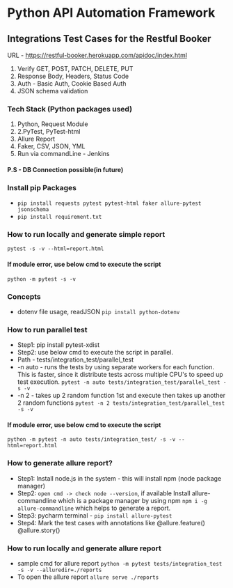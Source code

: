 # Python API Automation Framework

## Integrations Test Cases for the Restful Booker
URL - https://restful-booker.herokuapp.com/apidoc/index.html

1. Verify GET, POST, PATCH, DELETE, PUT
2. Response Body, Headers, Status Code
3. Auth - Basic Auth, Cookie Based Auth
4. JSON schema validation


### Tech Stack (Python packages used)
1. Python, Request Module
2. 2.PyTest, PyTest-html
3. Allure Report
4. Faker, CSV, JSON, YML
5. Run via commandLine - Jenkins

#### P.S - DB Connection possible(in future)

### Install pip Packages
- `pip install requests pytest pytest-html faker allure-pytest jsonschema`
- `pip install requirement.txt`

### How to run locally and generate simple report
`pytest -s -v --html=report.html`

#### If module error, use below cmd to execute the script
`python -m pytest -s -v`

### Concepts
- dotenv file usage, readJSON
`pip install python-dotenv`

### How to run parallel test
- Step1: pip install pytest-xdist
- Step2: use below cmd to execute the script in parallel. 
- Path - tests/integration_test/parallel_test
- -n auto - runs the tests by using separate workers for each function. This is faster, since it distribute tests across multiple CPU's to speed up test execution. 
`pytest -n auto tests/integration_test/parallel_test -s -v`
- -n 2 - takes up 2 random function 1st and execute then takes up another 2 random functions
`pytest -n 2 tests/integration_test/parallel_test -s -v`

#### If module error, use below cmd to execute the script
`python -m pytest -n auto tests/integration_test/ -s -v --html=report.html`

### How to generate allure report?
- Step1: Install node.js in the system - this will install npm (node package manager)
- Step2: `open cmd -> check node --version`, if available Install allure-commandline which is a package manager by using npm
`npm i -g allure-commandline` which helps to generate a report.
- Step3: pycharm terminal - `pip install allure-pytest`
- Step4: Mark the test cases with annotations like 
  @allure.feature()
  @allure.story()

### How to run locally and generate allure report
- sample cmd for allure report
`python -m pytest tests/integration_test -s -v --alluredir=./reports`
- To open the allure report
`allure serve ./reports`



